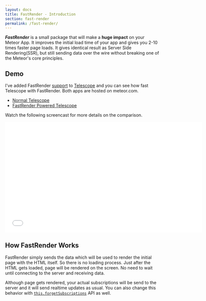 ```yaml
---
layout: docs
title: FastRender - Introduction
section: fast-render
permalink: /fast-render/
---
```


_**FastRender**_ is a small package that will make a **huge impact** on your Meteor App. It improves the initial load time of your app and gives you 2-10 times faster page loads. It gives identical result as Server Side Rendering(SSR), but still sending data over the wire without breaking one of the Meteor's core principles.

## Demo

I've added FastRender [support](https://github.com/arunoda/fast-render-telescope/blob/master/server/fastRender.js) to [Telescope](http://telesc.pe/) and you can see how fast Telescope with FastRender. Both apps are hosted on meteor.com.

* [Normal Telescope](http://oridinary-telescope.meteor.com/)
* [FastRender Powered Telescope](http://fast-render-telescope.meteor.com/)

Watch the following screencast for more details on the comparison.

<iframe width="640" height="360" src="//www.youtube.com/embed/aPf0LMQHIqk" frameborder="0" allowfullscreen="1">
</iframe>

## How FastRender Works

FastRender simply sends the data which will be used to render the initial page with the HTML itself. So there is no loading process. Just after the HTML gets loaded, page will be rendered on the screen. No need to wait until connecting to the server and receiving data.

Although page gets rendered, your actual subscriptions will be send to the server and it will send realtime updates as usual. You can also change this behavior with [`this.forgetSubscriptions`](/fast-render/api/#thisforgetsubscriptionssubscriptionlist) API as well.